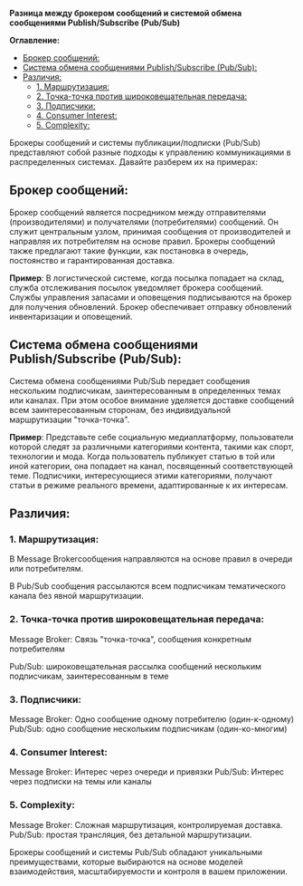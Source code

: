 **Разница между брокером сообщений и системой обмена сообщениями Publish/Subscribe (Pub/Sub)**

**Оглавление:**
- [Брокер сообщений:](#брокер-сообщений)
- [Система обмена сообщениями Publish/Subscribe (Pub/Sub):](#система-обмена-сообщениями-publishsubscribe-pubsub)
- [Различия:](#различия)
  - [1. Маршрутизация:](#1-маршрутизация)
  - [2. Точка-точка против широковещательная передача:](#2-точка-точка-против-широковещательная-передача)
  - [3. Подписчики:](#3-подписчики)
  - [4. Consumer Interest:](#4-consumer-interest)
  - [5. Complexity:](#5-complexity)

Брокеры сообщений и системы публикации/подписки (Pub/Sub) представляют собой разные подходы к управлению коммуникациями в распределенных системах. Давайте разберем их на примерах:

## Брокер сообщений:

Брокер сообщений является посредником между отправителями (производителями) и получателями (потребителями) сообщений. Он служит центральным узлом, принимая сообщения от производителей и направляя их потребителям на основе правил. Брокеры сообщений также предлагают такие функции, как постановка в очередь, постоянство и гарантированная доставка.

**Пример**:
В логистической системе, когда посылка попадает на склад, служба отслеживания посылок уведомляет брокера сообщений. Службы управления запасами и оповещения подписываются на брокер для получения обновлений. Брокер обеспечивает отправку обновлений инвентаризации и оповещений.

## Система обмена сообщениями Publish/Subscribe (Pub/Sub):

Система обмена сообщениями Pub/Sub передает сообщения нескольким подписчикам, заинтересованным в определенных темах или каналах. При этом особое внимание уделяется доставке сообщений всем заинтересованным сторонам, без индивидуальной маршрутизации "точка-точка".

**Пример**:
Представьте себе социальную медиаплатформу, пользователи которой следят за различными категориями контента, такими как спорт, технологии и мода. Когда пользователь публикует статью в той или иной категории, она попадает на канал, посвященный соответствующей теме. Подписчики, интересующиеся этими категориями, получают статьи в режиме реального времени, адаптированные к их интересам.

## Различия:

### 1. Маршрутизация:

В Message Brokerсообщения направляются на основе правил в очереди или потребителям.

В Pub/Sub сообщения рассылаются всем подписчикам тематического канала без явной маршрутизации.

### 2. Точка-точка против широковещательная передача:

Message Broker: Связь "точка-точка", сообщения конкретным потребителям

Pub/Sub: широковещательная рассылка сообщений нескольким подписчикам, заинтересованным в теме

### 3. Подписчики:

Message Broker: Одно сообщение одному потребителю (один-к-одному)
Pub/Sub: одно сообщение нескольким подписчикам (один-ко-многим)

### 4. Consumer Interest:

Message Broker: Интерес через очереди и привязки
Pub/Sub: Интерес через подписки на темы или каналы

### 5. Complexity:

Message Broker: Сложная маршрутизация, контролируемая доставка.
Pub/Sub: простая трансляция, без детальной маршрутизации.

Брокеры сообщений и системы Pub/Sub обладают уникальными преимуществами, которые выбираются на основе моделей взаимодействия, масштабируемости и контроля в вашем приложении.